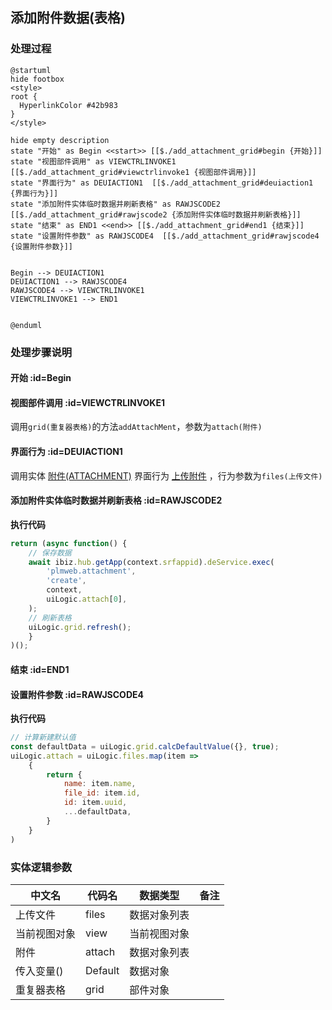 ## 添加附件数据(表格) <!-- {docsify-ignore-all} -->

   

### 处理过程

```plantuml
@startuml
hide footbox
<style>
root {
  HyperlinkColor #42b983
}
</style>

hide empty description
state "开始" as Begin <<start>> [[$./add_attachment_grid#begin {开始}]]
state "视图部件调用" as VIEWCTRLINVOKE1  [[$./add_attachment_grid#viewctrlinvoke1 {视图部件调用}]]
state "界面行为" as DEUIACTION1  [[$./add_attachment_grid#deuiaction1 {界面行为}]]
state "添加附件实体临时数据并刷新表格" as RAWJSCODE2  [[$./add_attachment_grid#rawjscode2 {添加附件实体临时数据并刷新表格}]]
state "结束" as END1 <<end>> [[$./add_attachment_grid#end1 {结束}]]
state "设置附件参数" as RAWJSCODE4  [[$./add_attachment_grid#rawjscode4 {设置附件参数}]]


Begin --> DEUIACTION1
DEUIACTION1 --> RAWJSCODE4
RAWJSCODE4 --> VIEWCTRLINVOKE1
VIEWCTRLINVOKE1 --> END1


@enduml
```


### 处理步骤说明

#### 开始 :id=Begin




#### 视图部件调用 :id=VIEWCTRLINVOKE1



调用`grid(重复器表格)`的方法`addAttachMent`，参数为`attach(附件)`
#### 界面行为 :id=DEUIACTION1



调用实体 [附件(ATTACHMENT)](module/Base/Attachment.md) 界面行为 [上传附件](module/Base/Attachment#界面行为) ，行为参数为`files(上传文件)`

#### 添加附件实体临时数据并刷新表格 :id=RAWJSCODE2



<p class="panel-title"><b>执行代码</b></p>

```javascript
return (async function() { 
    // 保存数据
    await ibiz.hub.getApp(context.srfappid).deService.exec(
        'plmweb.attachment',
        'create',
        context,
        uiLogic.attach[0],
    );
    // 刷新表格
    uiLogic.grid.refresh();
    } 
)();
```

#### 结束 :id=END1




#### 设置附件参数 :id=RAWJSCODE4



<p class="panel-title"><b>执行代码</b></p>

```javascript
// 计算新建默认值
const defaultData = uiLogic.grid.calcDefaultValue({}, true);
uiLogic.attach = uiLogic.files.map(item => 
    {
        return {
            name: item.name,
            file_id: item.id,
            id: item.uuid,
            ...defaultData,
        }
    }
)
```



### 实体逻辑参数

|    中文名   |    代码名    |  数据类型      |备注 |
| --------| --------| --------  | --------   |
|上传文件|files|数据对象列表||
|当前视图对象|view|当前视图对象||
|附件|attach|数据对象列表||
|传入变量(<i class="fa fa-check"/></i>)|Default|数据对象||
|重复器表格|grid|部件对象||
